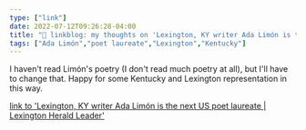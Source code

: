 ```yaml
---
type: ["link"]
date: 2022-07-12T09:26:28-04:00
title: "🔗 linkblog: my thoughts on 'Lexington, KY writer Ada Limón is the next US poet laureate | Lexington Herald Leader'"
tags: ["Ada Limón","poet laureate","Lexington","Kentucky"]
---
```

I haven't read Limón's poetry (I don't read much poetry at all), but I'll have to change that. Happy for some Kentucky and Lexington representation in this way.
 

[link to 'Lexington, KY writer Ada Limón is the next US poet laureate | Lexington Herald Leader'](https://www.kentucky.com/news/state/kentucky/article263358118.html)
